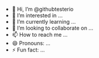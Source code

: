 - 👋 Hi, I’m @githubtesterio
- 👀 I’m interested in ...
- 🌱 I’m currently learning ...
- 💞️ I’m looking to collaborate on ...
- 📫 How to reach me ...
- 😄 Pronouns: ...
- ⚡ Fun fact: ...

<!---
githubtesterio/githubtesterio is a ✨ special ✨ repository because its `README.md` (this file) appears on your GitHub profile.
You can click the Preview link to take a look at your changes.
--->
